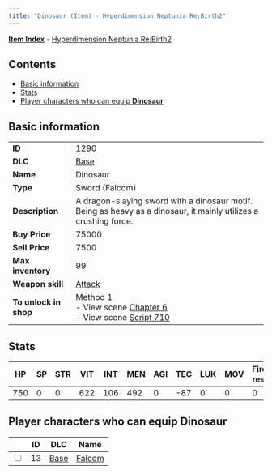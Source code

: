 ```yaml
---
title: "Dinosaur (Item) - Hyperdimension Neptunia Re;Birth2"
---
```


[**Item Index**](/neptunia/rb2/item/index.html) - [Hyperdimension Neptunia Re;Birth2](/neptunia/rb2)

## Contents

- [Basic information](#basic-information)
- [Stats](#stats)
- [Player characters who can equip **Dinosaur**](#player-characters-who-can-equip-dinosaur)

## Basic information

|   |   |
| -- | -- |
| **ID** | 1290 |
| **DLC** | [Base](/neptunia/rb2/dlc/0-base.html) |
| **Name** | Dinosaur |
| **Type** | Sword (Falcom) |
| **Description** | A dragon-slaying sword with a dinosaur motif. Being as heavy as a dinosaur, it mainly utilizes a crushing force. |
| **Buy Price** | 75000 |
| **Sell Price** | 7500 |
| **Max inventory** | 99 |
| **Weapon skill** | [Attack](/neptunia/rb2/skill/0-1901-attack.html) |
| **To unlock in shop** | Method 1<br />- View scene [Chapter 6](/neptunia/rb2/scene/0-401-chapter-6.html)<br />- View scene [Script 710](/neptunia/rb2/scene/0-710-script-710.html) |

## Stats

| HP | SP | STR | VIT | INT | MEN | AGI | TEC | LUK | MOV | Fire res. | Ice res. | Wind res. | Lightning res. |
| -- | -- | --- | --- | --- | --- | --- | --- | --- | --- | --------- | -------- | --------- | -------------- |
| 750 | 0 | 0 | 622 | 106 | 492 | 0 | -87 | 0 | 0 | 0 | 0 | 0 | 0 |

## Player characters who can equip **Dinosaur**

|    | ID | DLC | Name |
| -- | -- | --- | ---- |
| <input type="checkbox" id="rb2-player-0-13" class="trackbox" /> | 13 | [Base](/neptunia/rb2/dlc/0-base.html) | [Falcom](/neptunia/rb2/player/0-13-falcom.html) |